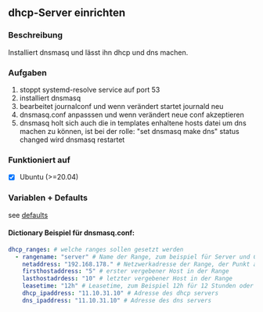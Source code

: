 ## dhcp-Server einrichten

### Beschreibung
Installiert dnsmasq und lässt ihn dhcp und dns machen.

### Aufgaben
1. stoppt systemd-resolve service auf port 53
1. installiert dnsmasq
1. bearbeitet journalconf und wenn verändert startet journald neu
1. dnsmasq.conf anpasssen und wenn verändert neue conf akzeptieren
1. dnsmasq holt sich auch die in templates enhaltene hosts datei um dns machen zu können, ist bei der rolle: "set dnsmasq make dns" status changed wird dnsmasq restartet


### Funktioniert auf
- [x] Ubuntu (>=20.04)

### Variablen + Defaults
see [defaults](./defaults/main.yml)

#### Dictionary Beispiel für dnsmasq.conf:

```yaml
dhcp_ranges: # welche ranges sollen gesetzt werden
  - rangename: "server" # Name der Range, zum beispiel für Server und Clients getrente Ranges oder wenn der DHCP-Server Ranges in verschiedenen subnetzten verteilt.
    netaddress: "192.168.178." # Netzwerkadresse der Range, der Punkt am ende des Strings ist entscheident da mit der ersten und letzten Hostadresse zusammen eine IP gebildet wird (Beispiel: {{ netaddress }}{{ firsthostaddress }} -> 192.168.178.5)
    firsthostaddress: "5" # erster vergebener Host in der Range
    lasthostadrdess: "10" # letzter vergebener Host in der Range
    leasetime: "12h" # Leasetime, zum Beispiel 12h für 12 Stunden oder 3m für 3 Minuten
    dhcp_ipaddress: "11.10.31.10" # Adresse des dhcp servers
    dns_ipaddress: "11.10.31.10" # Adresse des dns servers
```
